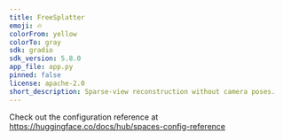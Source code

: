 ```yaml
---
title: FreeSplatter
emoji: 🔥
colorFrom: yellow
colorTo: gray
sdk: gradio
sdk_version: 5.8.0
app_file: app.py
pinned: false
license: apache-2.0
short_description: Sparse-view reconstruction without camera poses.
---
```


Check out the configuration reference at https://huggingface.co/docs/hub/spaces-config-reference
